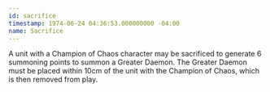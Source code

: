 ```yaml
---
id: sacrifice
timestamp: 1974-06-24 04:36:53.000000000 -04:00
name: Sacrifice
---
```

<p>A unit with a Champion of Chaos character may be sacrificed to generate 6 summoning points to summon a Greater Daemon. The Greater Daemon must be placed within 10cm of the unit with the Champion of Chaos, which is then removed from play.</p>